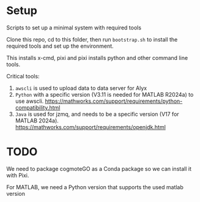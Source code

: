 # Setup

Scripts to set up a minimal system with required tools

Clone this repo, cd to this folder, then run `bootstrap.sh` to install the required tools and set up the environment.

This installs x-cmd, pixi and pixi installs python and other command line tools.

Critical tools:

1. `awscli` is used to upload data to data server for Alyx
2. `Python` with a specific version (V3.11 is needed for MATLAB R2024a) to use awscli. <https://mathworks.com/support/requirements/python-compatibility.html>
3. `Java` is used for jzmq, and needs to be a specific version (V17 for MATLAB 2024a). <https://mathworks.com/support/requirements/openjdk.html>

# TODO

We need to package cogmoteGO as a Conda package so we can install it with Pixi.

For MATLAB, we need a Python version that supports the used matlab version
